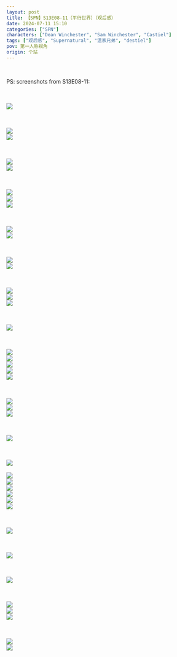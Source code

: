 ```yaml
---
layout: post
title: 【SPN】S13E08-11（平行世界）（观后感）
date: 2024-07-11 15:10
categories: ["SPN"]
characters: ["Dean Winchester", "Sam Winchester", "Castiel"]
tags: ["观后感", "Supernatural", "温家兄弟", "destiel"]
pov: 第一人称视角
origin: 个站
---
```


<br>

PS: screenshots from S13E08-11:

<br><br>
![](https://github.com/junesirius/junesirius.github.io/tree/master/assets/images/SPN/S13/2024-07-10-SPN-1308-1.jpg)
<br>

<br><br>
![](https://github.com/junesirius/junesirius.github.io/tree/master/assets/images/SPN/S13/2024-07-10-SPN-1309-1.jpg)
<br>
![](https://github.com/junesirius/junesirius.github.io/tree/master/assets/images/SPN/S13/2024-07-10-SPN-1309-2.jpg)
<br>

<br><br>
![](https://github.com/junesirius/junesirius.github.io/tree/master/assets/images/SPN/S13/2024-07-10-SPN-1309-3.jpg)
<br>
![](https://github.com/junesirius/junesirius.github.io/tree/master/assets/images/SPN/S13/2024-07-10-SPN-1309-4.jpg)
<br>

<br><br>
![](https://github.com/junesirius/junesirius.github.io/tree/master/assets/images/SPN/S13/2024-07-10-SPN-1309-5.jpg)
<br>
![](https://github.com/junesirius/junesirius.github.io/tree/master/assets/images/SPN/S13/2024-07-10-SPN-1309-6.jpg)
<br>
![](https://github.com/junesirius/junesirius.github.io/tree/master/assets/images/SPN/S13/2024-07-10-SPN-1310-14.jpg)
<br>

<br><br>
![](https://github.com/junesirius/junesirius.github.io/tree/master/assets/images/SPN/S13/2024-07-10-SPN-1309-7.jpg)
<br>
![](https://github.com/junesirius/junesirius.github.io/tree/master/assets/images/SPN/S13/2024-07-10-SPN-1309-8.jpg)
<br>

<br><br>
![](https://github.com/junesirius/junesirius.github.io/tree/master/assets/images/SPN/S13/2024-07-10-SPN-1309-9.jpg)
<br>
![](https://github.com/junesirius/junesirius.github.io/tree/master/assets/images/SPN/S13/2024-07-10-SPN-1309-10.jpg)
<br>

<br><br>
![](https://github.com/junesirius/junesirius.github.io/tree/master/assets/images/SPN/S13/2024-07-10-SPN-1310-1.jpg)
<br>
![](https://github.com/junesirius/junesirius.github.io/tree/master/assets/images/SPN/S13/2024-07-10-SPN-1310-2.jpg)
<br>
![](https://github.com/junesirius/junesirius.github.io/tree/master/assets/images/SPN/S13/2024-07-10-SPN-1310-3.jpg)
<br>

<br><br>
![](https://github.com/junesirius/junesirius.github.io/tree/master/assets/images/SPN/S13/2024-07-10-SPN-1310-4.jpg)
<br>

<br><br>
![](https://github.com/junesirius/junesirius.github.io/tree/master/assets/images/SPN/S13/2024-07-10-SPN-1310-5.jpg)
<br>
![](https://github.com/junesirius/junesirius.github.io/tree/master/assets/images/SPN/S13/2024-07-10-SPN-1310-6.jpg)
<br>
![](https://github.com/junesirius/junesirius.github.io/tree/master/assets/images/SPN/S13/2024-07-10-SPN-1310-7.jpg)
<br>
![](https://github.com/junesirius/junesirius.github.io/tree/master/assets/images/SPN/S13/2024-07-10-SPN-1310-8.jpg)
<br>
![](https://github.com/junesirius/junesirius.github.io/tree/master/assets/images/SPN/S13/2024-07-10-SPN-1310-9.jpg)
<br>

<br><br>
![](https://github.com/junesirius/junesirius.github.io/tree/master/assets/images/SPN/S13/2024-07-10-SPN-1310-10.jpg)
<br>
![](https://github.com/junesirius/junesirius.github.io/tree/master/assets/images/SPN/S13/2024-07-10-SPN-1310-11.jpg)
<br>
![](https://github.com/junesirius/junesirius.github.io/tree/master/assets/images/SPN/S13/2024-07-10-SPN-1310-12.jpg)
<br>

<br><br>
![](https://github.com/junesirius/junesirius.github.io/tree/master/assets/images/SPN/S13/2024-07-10-SPN-1310-13.jpg)
<br>

<br><br>
![](https://github.com/junesirius/junesirius.github.io/tree/master/assets/images/SPN/S13/2024-07-10-SPN-1310-15.jpg)
<br><br>
![](https://github.com/junesirius/junesirius.github.io/tree/master/assets/images/SPN/S13/2024-07-10-SPN-1310-16.jpg)
<br>
![](https://github.com/junesirius/junesirius.github.io/tree/master/assets/images/SPN/S13/2024-07-10-SPN-1310-17.jpg)
<br>
![](https://github.com/junesirius/junesirius.github.io/tree/master/assets/images/SPN/S13/2024-07-10-SPN-1310-19.jpg)
<br>
![](https://github.com/junesirius/junesirius.github.io/tree/master/assets/images/SPN/S13/2024-07-10-SPN-1310-20.jpg)
<br>
![](https://github.com/junesirius/junesirius.github.io/tree/master/assets/images/SPN/S13/2024-07-10-SPN-1310-21.jpg)
<br>
![](https://github.com/junesirius/junesirius.github.io/tree/master/assets/images/SPN/S13/2024-07-10-SPN-1310-22.jpg)
<br>

<br><br>
![](https://github.com/junesirius/junesirius.github.io/tree/master/assets/images/SPN/S13/2024-07-10-SPN-1310-18.jpg)
<br>

<br><br>
![](https://github.com/junesirius/junesirius.github.io/tree/master/assets/images/SPN/S13/2024-07-10-SPN-1310-23.jpg)
<br>

<br><br>
![](https://github.com/junesirius/junesirius.github.io/tree/master/assets/images/SPN/S13/2024-07-10-SPN-1310-24.jpg)
<br>

<br><br>
![](https://github.com/junesirius/junesirius.github.io/tree/master/assets/images/SPN/S13/2024-07-10-SPN-1310-25.jpg)
<br>
![](https://github.com/junesirius/junesirius.github.io/tree/master/assets/images/SPN/S13/2024-07-10-SPN-1310-26.jpg)
<br>
![](https://github.com/junesirius/junesirius.github.io/tree/master/assets/images/SPN/S13/2024-07-10-SPN-1310-27.jpg)
<br>

<br><br>
![](https://github.com/junesirius/junesirius.github.io/tree/master/assets/images/SPN/S13/2024-07-11-SPN-1311-1.jpg)
<br>
![](https://github.com/junesirius/junesirius.github.io/tree/master/assets/images/SPN/S13/2024-07-11-SPN-1311-2.jpg)
<br>

